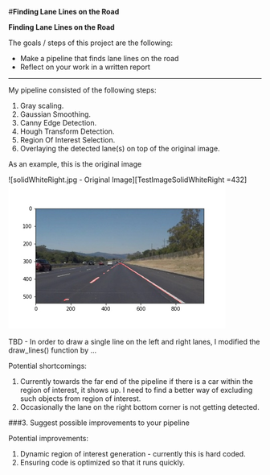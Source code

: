 #**Finding Lane Lines on the Road** 

**Finding Lane Lines on the Road**

The goals / steps of this project are the following:
* Make a pipeline that finds lane lines on the road
* Reflect on your work in a written report

[//]: # (Image References)

[TestImageSolidWhiteRight]: ./test_images/solidWhiteRight.jpg "Solid White Right"
[TestImageOutputSolidWhiteRight]: ./test_images_output/solidWhiteRight.jpg "Solid White Right"

---

My pipeline consisted of the following steps:

1. Gray scaling.
2. Gaussian Smoothing.
3. Canny Edge Detection.
4. Hough Transform Detection.
5. Region Of Interest Selection.
6. Overlaying the detected lane(s) on top of the original image.

As an example, this is the original image

![solidWhiteRight.jpg - Original Image][TestImageSolidWhiteRight =432]
![Detected lane(s) in red overlaid over the original image][TestImageOutputSolidWhiteRight]

TBD - In order to draw a single line on the left and right lanes, I modified the draw_lines() function by ...

Potential shortcomings:

1. Currently towards the far end of the pipeline if there is a car within the region of interest, it shows up. I need to find a better way of excluding such objects from region of interest.
2. Occasionally the lane on the right bottom corner is not getting detected.


###3. Suggest possible improvements to your pipeline

Potential improvements:

1. Dynamic region of interest generation - currently this is hard coded.
2. Ensuring code is optimized so that it runs quickly.

